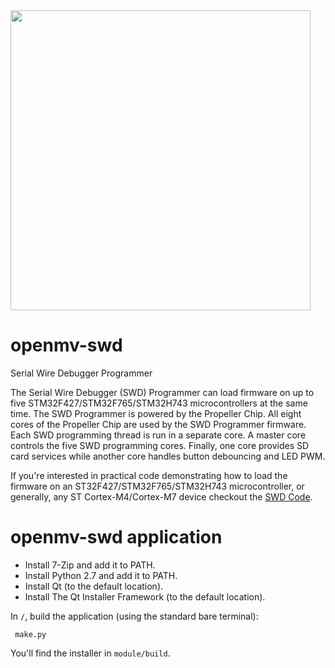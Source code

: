 <img  width="480" src="https://raw.githubusercontent.com/openmv/openmv-media/master/logos/openmv-logo/logo.png">

# openmv-swd
Serial Wire Debugger Programmer

The Serial Wire Debugger (SWD) Programmer can load firmware on up to five STM32F427/STM32F765/STM32H743 microcontrollers at the same time. The SWD Programmer is powered by the Propeller Chip. All eight cores of the Propeller Chip are used by the SWD Programmer firmware. Each SWD programming thread is run in a separate core. A master core controls the five SWD programming cores. Finally, one core provides SD card services while another core handles button debouncing and LED PWM.

If you're interested in practical code demonstrating how to load the firmware on an ST32F427/STM32F765/STM32H743 microcontroller, or generally, any ST Cortex-M4/Cortex-M7 device checkout the [SWD Code](http://github.com/openmv/openmv-swd/blob/master/module/V2/src/SWD.spin).

# openmv-swd application

* Install 7-Zip and add it to PATH.
* Install Python 2.7 and add it to PATH.
* Install Qt (to the default location).
* Install The Qt Installer Framework (to the default location).

In `/`, build the application (using the standard bare terminal):

     make.py

You'll find the installer in `module/build`.

